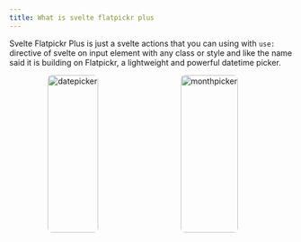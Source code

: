 ```yaml
---
title: What is svelte flatpickr plus
---
```


<script>
	// import CodeShowBlock from '$components/CodeShowBlock.svelte';
	// import svlatepickr from '$lib';
</script>

Svelte Flatpickr Plus is just a svelte actions that you can using with `use:` directive of svelte on input element with any class or style and like the name said it is building on Flatpickr, a lightweight and powerful datetime picker.

<div class="image_section">
<div class="image_container">

![datepicker](/datepicker.png 'datepicker')

</div>
<div class="image_container">

![monthpicker](/monthpicker.png 'monthpicker')

</div>
</div>

<style>
	.image_section{
		display:flex;
		gap:1rem;
	}
	
	.image_container{
		display:flex;
		place-content:center;
		width:45%;
	}
	.image_container p{
		height:280px;
		margin:0 !important;
    	border-radius: 8px;
    	overflow: hidden;
	}
	.image_container p img{
		height:100%;
	}
</style>
